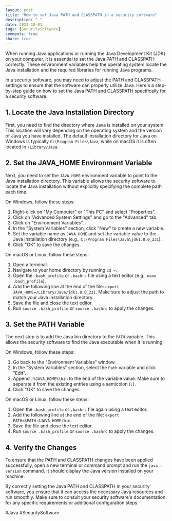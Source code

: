 ```yaml
---
layout: post
title: "How to set Java PATH and CLASSPATH in a security software"
description: " "
date: 2023-10-01
tags: [SecuritySoftware]
comments: true
share: true
---
```


When running Java applications or running the Java Development Kit (JDK) on your computer, it is essential to set the Java PATH and CLASSPATH correctly. These environment variables help the operating system locate the Java installation and the required libraries for running Java programs.

In a security software, you may need to adjust the PATH and CLASSPATH settings to ensure that the software can properly utilize Java. Here's a step-by-step guide on how to set the Java PATH and CLASSPATH specifically for a security software:

## 1. Locate the Java Installation Directory
First, you need to find the directory where Java is installed on your system. This location will vary depending on the operating system and the version of Java you have installed. The default installation directory for Java on Windows is typically `C:\Program Files\Java`, while on macOS it is often located in `/Library/Java`.

## 2. Set the JAVA_HOME Environment Variable
Next, you need to set the `JAVA_HOME` environment variable to point to the Java installation directory. This variable allows the security software to locate the Java installation without explicitly specifying the complete path each time.

On Windows, follow these steps:
1. Right-click on "My Computer" or "This PC" and select "Properties".
2. Click on "Advanced System Settings" and go to the "Advanced" tab.
3. Click on "Environment Variables".
4. In the "System Variables" section, click "New" to create a new variable.
5. Set the variable name as `JAVA_HOME` and set the variable value to the Java installation directory (e.g., `C:\Program Files\Java\jdk1.8.0_231`).
6. Click "OK" to save the changes.

On macOS or Linux, follow these steps:
1. Open a terminal.
2. Navigate to your home directory by running `cd ~`.
3. Open the `.bash_profile` or `.bashrc` file using a text editor (e.g., `nano .bash_profile`).
4. Add the following line at the end of the file: `export JAVA_HOME=/Library/Java/jdk1.8.0_231`. Make sure to adjust the path to match your Java installation directory.
5. Save the file and close the text editor.
6. Run `source .bash_profile` or `source .bashrc` to apply the changes.

## 3. Set the PATH Variable
The next step is to add the Java bin directory to the `PATH` variable. This allows the security software to find the Java executable when it is running.

On Windows, follow these steps:
1. Go back to the "Environment Variables" window.
2. In the "System Variables" section, select the `Path` variable and click "Edit".
3. Append `;%JAVA_HOME%\bin` to the end of the variable value. Make sure to separate it from the existing entries using a semicolon (`;`).
4. Click "OK" to save the changes.

On macOS or Linux, follow these steps:
1. Open the `.bash_profile` or `.bashrc` file again using a text editor.
2. Add the following line at the end of the file: `export PATH=$PATH:$JAVA_HOME/bin`.
3. Save the file and close the text editor.
4. Run `source .bash_profile` or `source .bashrc` to apply the changes.

## 4. Verify the Changes
To ensure that the PATH and CLASSPATH changes have been applied successfully, open a new terminal or command prompt and run the `java -version` command. It should display the Java version installed on your machine.

By correctly setting the Java PATH and CLASSPATH in your security software, you ensure that it can access the necessary Java resources and run smoothly. Make sure to consult your security software's documentation for any specific requirements or additional configuration steps.

#Java #SecuritySoftware